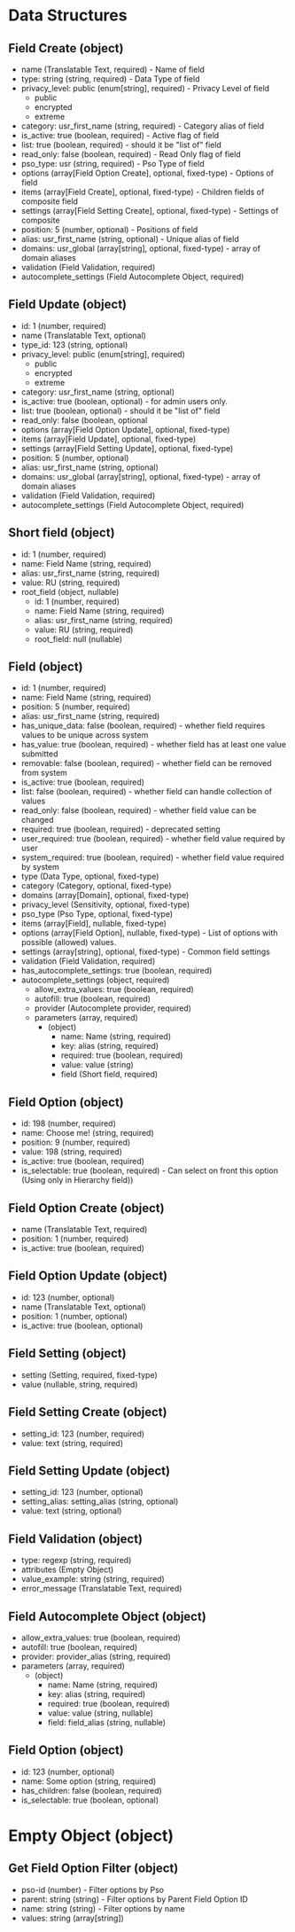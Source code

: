 # Data Structures

## Field Create (object)

+ name (Translatable Text, required) - Name of field
+ type: string (string, required) - Data Type of field
+ privacy_level: public (enum[string], required) - Privacy Level of field
    - public
    - encrypted
    - extreme
+ category: usr_first_name (string, required)  - Category alias of field
+ is_active: true (boolean, required)  - Active flag of field
+ list: true (boolean, required) - should it be "list of" field
+ read_only: false (boolean, required) - Read Only flag of field
+ pso_type: usr (string, required) - Pso Type of field
+ options (array[Field Option Create], optional, fixed-type)  - Options of field
+ items (array[Field Create], optional, fixed-type) - Children fields of composite field
+ settings (array[Field Setting Create], optional, fixed-type)  - Settings of composite
+ position: 5 (number, optional) - Positions of field
+ alias: usr_first_name (string, optional)  - Unique alias of field
+ domains: usr_global (array[string], optional, fixed-type) - array of domain aliases
+ validation (Field Validation, required)
+ autocomplete_settings (Field Autocomplete Object, required)

## Field Update (object)

+ id: 1 (number, required)
+ name (Translatable Text, optional)
+ type_id: 123 (string, optional)
+ privacy_level: public (enum[string], required)
    - public
    - encrypted
    - extreme
+ category: usr_first_name (string, optional)
+ is_active: true (boolean, optional) - for admin users only.
+ list: true (boolean, optional) - should it be "list of" field
+ read_only: false (boolean, optional
+ options (array[Field Option Update], optional, fixed-type)
+ items (array[Field Update], optional, fixed-type)
+ settings (array[Field Setting Update], optional, fixed-type)
+ position: 5 (number, optional)
+ alias: usr_first_name (string, optional)
+ domains: usr_global (array[string], optional, fixed-type) - array of domain aliases
+ validation (Field Validation, required)
+ autocomplete_settings (Field Autocomplete Object, required)

## Short field (object)

+ id: 1 (number, required)
+ name: Field Name (string, required)
+ alias: usr_first_name (string, required)
+ value: RU (string, required)
+ root_field (object, nullable)
    + id: 1 (number, required)
    + name: Field Name (string, required)
    + alias: usr_first_name (string, required)
    + value: RU (string, required)
    + root_field: null (nullable)

## Field (object)

+ id: 1 (number, required)
+ name: Field Name (string, required)
+ position: 5 (number, required)
+ alias: usr_first_name (string, required)
+ has_unique_data: false (boolean, required) - whether field requires values to be unique across system
+ has_value: true (boolean, required) - whether field has at least one value submitted
+ removable: false (boolean, required) - whether field can be removed from system
+ is_active: true (boolean, required)
+ list: false (boolean, required) - whether field can handle collection of values
+ read_only: false (boolean, required) - whether field value can be changed
+ required: true (boolean, required) - deprecated setting
+ user_required: true (boolean, required) - whether field value required by user
+ system_required: true (boolean, required) - whether field value required by system
+ type (Data Type, optional, fixed-type)
+ category (Category, optional, fixed-type)
+ domains (array[Domain], optional, fixed-type)
+ privacy_level (Sensitivity, optional, fixed-type)
+ pso_type (Pso Type, optional, fixed-type)
+ items (array[Field], nullable, fixed-type)
+ options (array[Field Option], nullable, fixed-type) - List of options with possible (allowed) values.
+ settings (array[string], optional, fixed-type) - Common field settings
+ validation (Field Validation, required)
+ has_autocomplete_settings: true (boolean, required)
+ autocomplete_settings (object, required)
    + allow_extra_values: true (boolean, required)
    + autofill: true (boolean, required)
    + provider (Autocomplete provider, required)
    + parameters (array, required)
        + (object)
            + name: Name (string, required)
            + key: alias (string, required)
            + required: true (boolean, required)
            + value: value (string)
            + field (Short field, required)

## Field Option (object)

+ id: 198 (number, required)
+ name: Choose me! (string, required)
+ position: 9 (number, required)
+ value: 198 (string, required)
+ is_active: true (boolean, required)
+ is_selectable: true (boolean, required) - Can select on front this option (Using only in Hierarchy field))


## Field Option Create (object)

+ name (Translatable Text, required)
+ position: 1 (number, required)
+ is_active: true (boolean, required)

## Field Option Update (object)

+ id: 123 (number, optional)
+ name (Translatable Text, optional)
+ position: 1 (number, optional)
+ is_active: true (boolean, optional)

## Field Setting (object)

+ setting (Setting, required, fixed-type)
+ value (nullable, string, required)

## Field Setting Create (object)

+ setting_id: 123 (number, required)
+ value: text (string, required)

## Field Setting Update (object)

+ setting_id: 123 (number, optional)
+ setting_alias: setting_alias (string, optional)
+ value: text (string, optional)

## Field Validation (object)

+ type: regexp (string, required)
+ attributes (Empty Object)
+ value_example: string (string, required)
+ error_message (Translatable Text, required)

## Field Autocomplete Object (object)

+ allow_extra_values: true (boolean, required)
+ autofill: true (boolean, required)
+ provider: provider_alias (string, required)
+ parameters (array, required)
    + (object)
        + name: Name (string, required)
        + key: alias (string, required)
        + required: true (boolean, required)
        + value: value (string, nullable)
        + field: field_alias (string, nullable)

## Field Option (object)

+ id: 123 (number, optional)
+ name: Some option (string, required)
+ has_children: false (boolean, required)
+ is_selectable: true (boolean, optional)

# Empty Object (object)


## Get Field Option Filter (object)

+ pso-id (number) - Filter options by Pso 
+ parent: string (string) - Filter options by Parent Field Option ID 
+ name: string (string) - Filter options by name
+ values: string (array[string])
